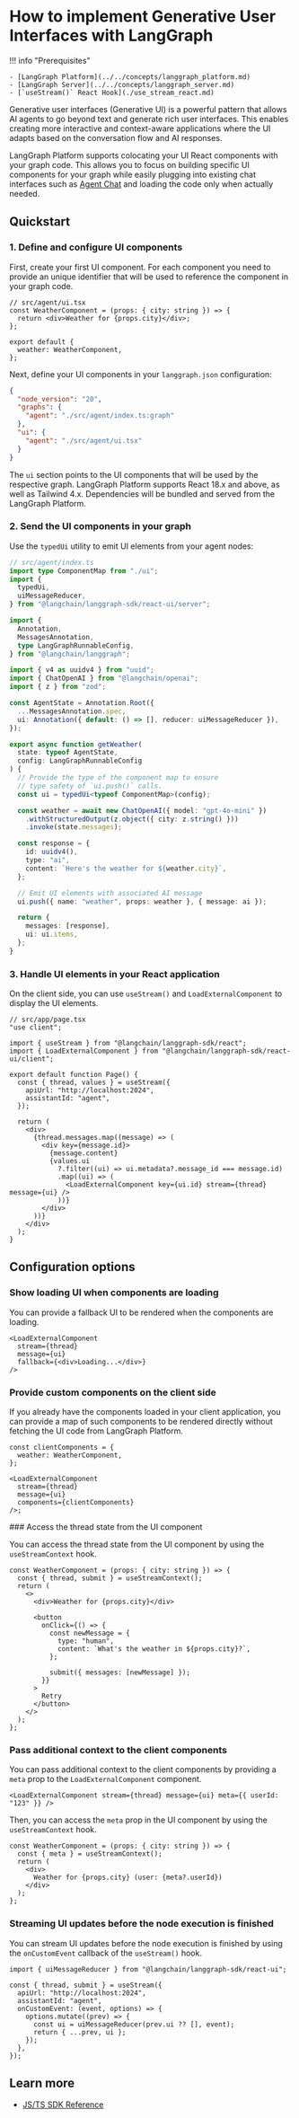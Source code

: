 # How to implement Generative User Interfaces with LangGraph

!!! info "Prerequisites"

    - [LangGraph Platform](../../concepts/langgraph_platform.md)
    - [LangGraph Server](../../concepts/langgraph_server.md)
    - [`useStream()` React Hook](./use_stream_react.md)

Generative user interfaces (Generative UI) is a powerful pattern that allows AI agents to go beyond text and generate rich user interfaces. This enables creating more interactive and context-aware applications where the UI adapts based on the conversation flow and AI responses.

LangGraph Platform supports colocating your UI React components with your graph code. This allows you to focus on building specific UI components for your graph while easily plugging into existing chat interfaces such as [Agent Chat](https://agentchat.vercel.app) and loading the code only when actually needed.

## Quickstart

### 1. Define and configure UI components

First, create your first UI component. For each component you need to provide an unique identifier that will be used to reference the component in your graph code.

```tsx
// src/agent/ui.tsx
const WeatherComponent = (props: { city: string }) => {
  return <div>Weather for {props.city}</div>;
};

export default {
  weather: WeatherComponent,
};
```

Next, define your UI components in your `langgraph.json` configuration:

```json
{
  "node_version": "20",
  "graphs": {
    "agent": "./src/agent/index.ts:graph"
  },
  "ui": {
    "agent": "./src/agent/ui.tsx"
  }
}
```

The `ui` section points to the UI components that will be used by the respective graph. LangGraph Platform supports React 18.x and above, as well as Tailwind 4.x. Dependencies will be bundled and served from the LangGraph Platform.

### 2. Send the UI components in your graph

Use the `typedUi` utility to emit UI elements from your agent nodes:

```typescript
// src/agent/index.ts
import type ComponentMap from "./ui";
import {
  typedUi,
  uiMessageReducer,
} from "@langchain/langgraph-sdk/react-ui/server";

import {
  Annotation,
  MessagesAnnotation,
  type LangGraphRunnableConfig,
} from "@langchain/langgraph";

import { v4 as uuidv4 } from "uuid";
import { ChatOpenAI } from "@langchain/openai";
import { z } from "zod";

const AgentState = Annotation.Root({
  ...MessagesAnnotation.spec,
  ui: Annotation({ default: () => [], reducer: uiMessageReducer }),
});

export async function getWeather(
  state: typeof AgentState,
  config: LangGraphRunnableConfig
) {
  // Provide the type of the component map to ensure
  // type safety of `ui.push()` calls.
  const ui = typedUi<typeof ComponentMap>(config);

  const weather = await new ChatOpenAI({ model: "gpt-4o-mini" })
    .withStructuredOutput(z.object({ city: z.string() }))
    .invoke(state.messages);

  const response = {
    id: uuidv4(),
    type: "ai",
    content: `Here's the weather for ${weather.city}`,
  };

  // Emit UI elements with associated AI message
  ui.push({ name: "weather", props: weather }, { message: ai });

  return {
    messages: [response],
    ui: ui.items,
  };
}
```

### 3. Handle UI elements in your React application

On the client side, you can use `useStream()` and `LoadExternalComponent` to display the UI elements.

```tsx
// src/app/page.tsx
"use client";

import { useStream } from "@langchain/langgraph-sdk/react";
import { LoadExternalComponent } from "@langchain/langgraph-sdk/react-ui/client";

export default function Page() {
  const { thread, values } = useStream({
    apiUrl: "http://localhost:2024",
    assistantId: "agent",
  });

  return (
    <div>
      {thread.messages.map((message) => (
        <div key={message.id}>
          {message.content}
          {values.ui
            ?.filter((ui) => ui.metadata?.message_id === message.id)
            .map((ui) => (
              <LoadExternalComponent key={ui.id} stream={thread} message={ui} />
            ))}
        </div>
      ))}
    </div>
  );
}
```

## Configuration options

### Show loading UI when components are loading

You can provide a fallback UI to be rendered when the components are loading.

```tsx
<LoadExternalComponent
  stream={thread}
  message={ui}
  fallback={<div>Loading...</div>}
/>
```

### Provide custom components on the client side

If you already have the components loaded in your client application, you can provide a map of such components to be rendered directly without fetching the UI code from LangGraph Platform.

```tsx
const clientComponents = {
  weather: WeatherComponent,
};

<LoadExternalComponent
  stream={thread}
  message={ui}
  components={clientComponents}
/>;
```

### Access the thread state from the UI component

You can access the thread state from the UI component by using the `useStreamContext` hook.

```tsx
const WeatherComponent = (props: { city: string }) => {
  const { thread, submit } = useStreamContext();
  return (
    <>
      <div>Weather for {props.city}</div>

      <button
        onClick={() => {
          const newMessage = {
            type: "human",
            content: `What's the weather in ${props.city}?`,
          };

          submit({ messages: [newMessage] });
        }}
      >
        Retry
      </button>
    </>
  );
};
```

### Pass additional context to the client components

You can pass additional context to the client components by providing a `meta` prop to the `LoadExternalComponent` component.

```tsx
<LoadExternalComponent stream={thread} message={ui} meta={{ userId: "123" }} />
```

Then, you can access the `meta` prop in the UI component by using the `useStreamContext` hook.

```tsx
const WeatherComponent = (props: { city: string }) => {
  const { meta } = useStreamContext();
  return (
    <div>
      Weather for {props.city} (user: {meta?.userId})
    </div>
  );
};
```

### Streaming UI updates before the node execution is finished

You can stream UI updates before the node execution is finished by using the `onCustomEvent` callback of the `useStream()` hook.

```tsx
import { uiMessageReducer } from "@langchain/langgraph-sdk/react-ui";

const { thread, submit } = useStream({
  apiUrl: "http://localhost:2024",
  assistantId: "agent",
  onCustomEvent: (event, options) => {
    options.mutate((prev) => {
      const ui = uiMessageReducer(prev.ui ?? [], event);
      return { ...prev, ui };
    });
  },
});
```

## Learn more

- [JS/TS SDK Reference](../reference/sdk/js_ts_sdk_ref.md)
